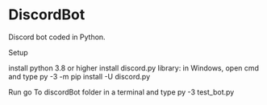 # DiscordBot
Discord bot coded in Python.

Setup

install python 3.8 or higher
install discord.py library:
    in Windows, open cmd and type py -3 -m pip install -U discord.py



Run
go To discordBot folder in a terminal and type py -3 test_bot.py